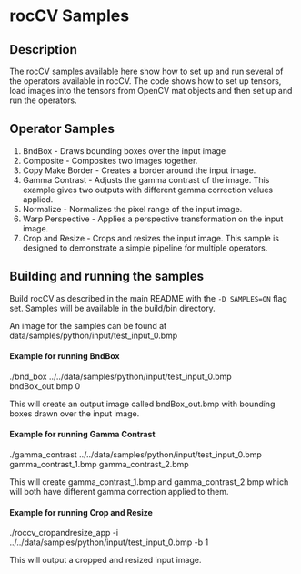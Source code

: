 # rocCV Samples

## Description
The rocCV samples available here show how to set up and run several of the operators available in rocCV.
The code shows how to set up tensors, load images into the tensors from OpenCV mat objects and then set up and run the operators.

## Operator Samples
1. BndBox - Draws bounding boxes over the input image
2. Composite - Composites two images together.
3. Copy Make Border - Creates a border around the input image.
4. Gamma Contrast - Adjusts the gamma contrast of the image. This example gives two outputs with different gamma correction values applied.
5. Normalize - Normalizes the pixel range of the input image.
6. Warp Perspective - Applies a perspective transformation on the input image.
7. Crop and Resize - Crops and resizes the input image. This sample is designed to demonstrate a simple pipeline for multiple operators.

## Building and running the samples
Build rocCV as described in the main README with the `-D SAMPLES=ON` flag set.
Samples will be available in the build/bin directory.

An image for the samples can be found at data/samples/python/input/test_input_0.bmp

#### Example for running BndBox
./bnd_box ../../data/samples/python/input/test_input_0.bmp bndBox_out.bmp 0

This will create an output image called bndBox_out.bmp with bounding boxes drawn over the input image.

#### Example for running Gamma Contrast
./gamma_contrast ../../data/samples/python/input/test_input_0.bmp gamma_contrast_1.bmp gamma_contrast_2.bmp

This will create gamma_contrast_1.bmp and gamma_contrast_2.bmp which will both have different gamma correction applied to them.

#### Example for running Crop and Resize
./roccv_cropandresize_app -i ../../data/samples/python/input/test_input_0.bmp -b 1

This will output a cropped and resized input image.